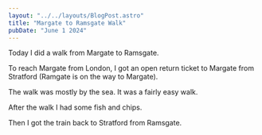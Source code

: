 ```yaml
---
layout: "../../layouts/BlogPost.astro"
title: "Margate to Ramsgate Walk"
pubDate: "June 1 2024"
---
```


Today I did a walk from Margate to Ramsgate.

To reach Margate from London, I got an open return ticket to Margate from Stratford (Ramgate is on the way to Margate).

The walk was mostly by the sea. It was a fairly easy walk.

<div class="strava-embed-placeholder" data-embed-type="activity" data-embed-id="11549162890" data-style="standard" data-from-embed="false"></div><script src="https://strava-embeds.com/embed.js"></script>

After the walk I had some fish and chips.

Then I got the train back to Stratford from Ramsgate.
